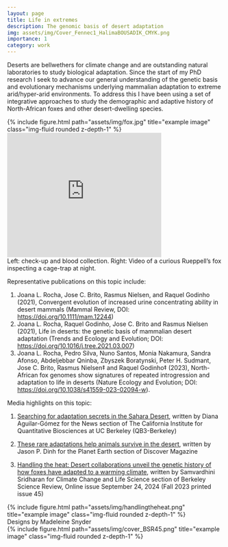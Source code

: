 ```yaml
---
layout: page
title: Life in extremes
description: The genomic basis of desert adaptation  
img: assets/img/Cover_Fennec1_HalimaBOUSADIK_CMYK.png
importance: 1
category: work
---
```


Deserts are bellwethers for climate change and are outstanding natural laboratories to study biological adaptation. Since the start of my PhD research I seek to advance our general understanding of the genetic basis and evolutionary mechanisms underlying mammalian adaptation to extreme arid/hyper-arid environments. To address this I have been using a set of integrative approaches to study the demographic and adaptive history of North-African foxes and other desert-dwelling species.



<div class="row">
    <div class="col-sm mt-3 mt-md-0">
        {% include figure.html path="assets/img/fox.jpg" title="example image" class="img-fluid rounded z-depth-1" %}
    </div>
    <iframe width="360" height="290" src="https://www.youtube.com/embed/Bj3nsLKdbic" frameborder="0" allow="autoplay; encrypted-media" allowfullscreen></iframe>
</div>
<div class="caption">
    Left: check-up and blood collection. Right: Video of a curious Rueppell’s fox inspecting a cage-trap at night.
</div>


Representative publications on this topic include:
1. Joana L. Rocha, Jose C. Brito, Rasmus Nielsen, and Raquel Godinho (2021), Convergent evolution of increased urine concentrating ability in desert mammals (Mammal Review, DOI: https://doi.org/10.1111/mam.12244) 
2. Joana L. Rocha, Raquel Godinho, Jose C. Brito and Rasmus Nielsen (2021), Life in deserts: the genetic basis of mammalian desert adaptation (Trends and Ecology and Evolution; DOI: https://doi.org/10.1016/j.tree.2021.03.007)
3. Joana L. Rocha, Pedro Silva, Nuno Santos, Monia Nakamura, Sandra Afonso, Abdeljebbar Qninba, Zbyszek Boratynski, Peter H. Sudmant, Jose C. Brito, Rasmus Nielsen‡ and Raquel Godinho‡ (2023), North-African fox genomes show signatures of repeated introgression and adaptation to life in deserts (Nature Ecology and Evolution; DOI: https://doi.org/10.1038/s41559-023-02094-w).  


Media highlights on this topic:

1. [Searching for adaptation secrets in the Sahara Desert](https://qb3.berkeley.edu/research-news/searching-for-adaptation-secrets/), written by Diana Aguilar-Gómez for the News section of The California Institute for Quantitative Biosciences at UC Berkeley (QB3-Berkeley)  

2. [These rare adaptations help animals survive in the desert](https://www.discovermagazine.com/planet-earth/these-rare-adaptations-help-animals-survive-in-the-desert), written by Jason P. Dinh for the Planet Earth section of Discover Magazine 

3. [Handling the heat: Desert collaborations unveil the genetic history of how foxes have adapted to a warming climate](https://www.berkeleysciencereview.com/article/2024/09/25/handling-the-heat), written by Samvardhini Sridharan for Climate Change and Life Science section of Berkeley Science Review, Online issue September 24, 2024 (Fall 2023 printed issue 45)
<div class="row">
    <div class="col-sm mt-3 mt-md-0">
        {% include figure.html path="assets/img/handlingtheheat.png" title="example image" class="img-fluid rounded z-depth-1" %}
    </div>
</div>
<div class="caption">
    Designs by Madeleine Snyder
</div>


<div class="row">
    <div class="col-sm mt-3 mt-md-0">
        {% include figure.html path="assets/img/cover_BSR45.png" title="example image" class="img-fluid rounded z-depth-1" %}
    </div>
</div>
